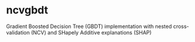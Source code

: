 # ncvgbdt
Gradient Boosted Decision Tree (GBDT) implementation with nested cross-validation (NCV) and SHapely Additive explanations (SHAP)
